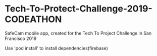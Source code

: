 # Tech-To-Protect-Challenge-2019-CODEATHON
SafeCam mobile app, created for the Tech To Project Challenge in San Francisco 2019

Use 'pod install' to install dependencies(firebase)
